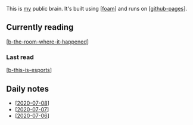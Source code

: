 This is [my](https://willcodefor.beer) public brain. It's built using [[foam]] and runs on [[github-pages]].

## Currently reading

[[b-the-room-where-it-happened]]

### Last read

[[b-this-is-esports]]

## Daily notes

- [[2020-07-08]]
- [[2020-07-07]]
- [[2020-07-06]]

[//begin]: # "Autogenerated link references for markdown compatibility"
[foam]: foam "Foam"
[github-pages]: github-pages "GitHub Pages"
[2020-07-07]: 2020-07-07 "2020-07-07"
[2020-07-06]: 2020-07-06 "2020-07-06"
[2020-07-08]: 2020-07-08 "2020-07-08"
[b-the-room-where-it-happened]: b-the-room-where-it-happened "B: The Room Where It Happened"
[b-this-is-esports]: b-this-is-esports "B: This Is Esports"
[//end]: # "Autogenerated link references"
